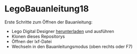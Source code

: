 # LegoBauanleitung18

Erste Schritte zum Öffnen der Bauanleitung:
- Lego Digital Designer [herunterladen](https://www.lego.com/en-us/ldd/download) und ausführen
- Klonen dieses Repositorys
- Öffnen der lxf-Datei
- Wechseln in den Bauanleitungsmodus (oben rechts oder F7)
